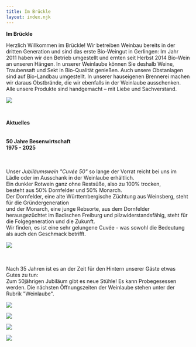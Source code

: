 ```yaml
---
title: Im Brückle
layout: index.njk
---
```

**Im Brückle**

Herzlich Willkommen im Brückle! Wir betreiben Weinbau bereits in der dritten Generation und sind das erste Bio-Weingut in Gerlingen: Im Jahr 2011 haben wir den Betrieb umgestellt und ernten seit Herbst 2014 Bio-Wein an unseren Hängen. In unserer Weinlaube können Sie deshalb Weine, Traubensaft und Sekt in Bio-Qualität genießen. Auch unsere Obstanlagen sind auf Bio-Landbau umgestellt. In unserer hauseigenen Brennerei machen wir daraus Obstbrände, die wir ebenfalls in der Weinlaube ausschenken. Alle unsere Produkte sind handgemacht – mit Liebe und Sachverstand. [](www.robertaantinolfi.com)

![](/assets/img/01_im_brueckle_01.gif)

<br>

**Aktuelles**\
<br>\
**50 Jahre Besenwirtschaft**\
**1975 - 2025**

<br>\
Unser *Jubiläumswein "Cuvée 50"* so lange der Vorrat reicht bei uns im Lädle oder im Ausschank in der Weinlaube erhältlich.\
Ein dunkler Rotwein ganz ohne Restsüße, also zu 100% trocken, \
besteht aus 50% Dornfelder und 50% Monarch.\
Der Dornfelder, eine alte Württembergische Züchtung aus Weinsberg, steht für die Gründergeneration \
und der Monarch, eine junge Rebsorte, aus dem Dornfelder herausgezüchtet im Badischen Freiburg und pilzwiderstandsfähig, steht für die Folgegeneration und die Zukunft.\
Wir finden, es ist eine sehr gelungene Cuvée - was sowohl die Bedeutung als auch den Geschmack betrifft.

![](/assets/img/jubilaeum_01.jpg)

<br>\
Nach 35 Jahren ist es an der Zeit für den Hintern unserer Gäste etwas Gutes zu tun:\
Zum 50jährigen Jubiläum gibt es neue Stühle! Es kann Probegesessen werden. Die nächsten Öffnungszeiten der Weinlaube stehen unter der Rubrik "Weinlaube".

![](/assets/img/01_im_brueckle_03.gif)

![](/assets/img/01_im_brueckle_04.gif)

![](/assets/img/01_im_brueckle_05.gif)

![](/assets/img/01_im_brueckle_06.gif)
